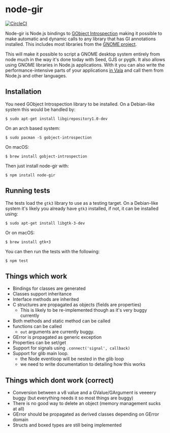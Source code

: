 # node-gir

[![CircleCI](https://circleci.com/gh/Place1/node-gir/tree/master.svg?style=svg)](https://circleci.com/gh/Place1/node-gir/tree/master)

Node-gir is Node.js bindings to [GObject Introspection](https://live.gnome.org/GObjectIntrospection/) making it possible to make automatic and dynamic calls to any library that has GI annotations installed. This includes most libraries from the [GNOME project](http://developer.gnome.org/).

This will make it possible to script a GNOME desktop system entirely from node much in the way it's done today with Seed, GJS or pygtk. It also allows using GNOME libraries in Node.js applications. With it you can also write the performance-intensive parts of your applications [in Vala](https://github.com/antono/vala-object) and call them from Node.js and other languages.

## Installation

You need GObject Introspection library to be installed. On a Debian-like system this would be handled by:

    $ sudo apt-get install libgirepository1.0-dev

On an arch based system:

    $ sudo pacman -S gobject-introspection

On macOS:

    $ brew install gobject-introspection

Then just install node-gir with:

    $ npm install node-gir

## Running tests

The tests load the `gtk3` library to use as a testing target. On a Debian-like system it's likely you already have `gtk3` installed, if not, it can be installed using:

    $ sudo apt-get install libgtk-3-dev

Or on macOS:

    $ brew install gtk+3

You can then run the tests with the following:

    $ npm test

## Things which work

- Bindings for classes are generated
- Classes support inheritance
- Interface methods are inherited
- C structures are propagated as objects (fields are properties)
    - This is likely to be re-implemented though as it's very buggy currently
- Both methods and static method can be called
- functions can be called
    - `out` arguments are currently buggy.
- GError is propagated as generic exception
- Properties can be set/get
- Support for signals using `.connect('signal', callback)`
- Support for glib main loop.
    - the Node eventloop will be nested in the glib loop
    - we need to write documentation to detailing how this works

## Things which dont work (correct)

- Conversion between a v8 value and a GValue/GArgument is veeeery buggy (but everything needs it so most things are buggy)
- There is no good way to delete an object (memory management sucks at all)
- GError should be propagated as derived classes depending on GError domain
- Structs and boxed types are still being implemented
